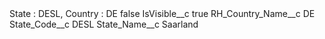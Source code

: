 <?xml version="1.0" encoding="UTF-8"?>
<CustomMetadata xmlns="http://soap.sforce.com/2006/04/metadata" xmlns:xsi="http://www.w3.org/2001/XMLSchema-instance" xmlns:xsd="http://www.w3.org/2001/XMLSchema">
    <label>State : DESL, Country : DE</label>
    <protected>false</protected>
    <values>
        <field>IsVisible__c</field>
        <value xsi:type="xsd:boolean">true</value>
    </values>
    <values>
        <field>RH_Country_Name__c</field>
        <value xsi:type="xsd:string">DE</value>
    </values>
    <values>
        <field>State_Code__c</field>
        <value xsi:type="xsd:string">DESL</value>
    </values>
    <values>
        <field>State_Name__c</field>
        <value xsi:type="xsd:string">Saarland</value>
    </values>
</CustomMetadata>
